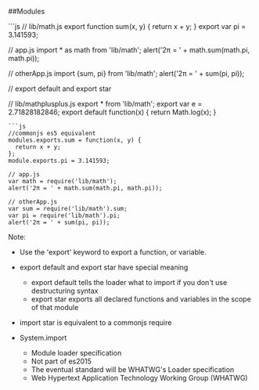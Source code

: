##Modules

<div class="split-container">
```js
// lib/math.js
export function sum(x, y) {
  return x + y;
}
export var pi = 3.141593;

// app.js
import * as math from 'lib/math';
alert('2π = ' + math.sum(math.pi, math.pi));

// otherApp.js
import {sum, pi} from 'lib/math';
alert('2π = ' + sum(pi, pi));

// export default and export star

// lib/mathplusplus.js
export * from 'lib/math';
export var e = 2.71828182846;
export default function(x) {
    return Math.log(x);
}
```
```js
//commonjs es5 equivalent
modules.exports.sum = function(x, y) {
  return x + y;
};
module.exports.pi = 3.141593;

// app.js
var math = require('lib/math');
alert('2π = ' + math.sum(math.pi, math.pi));

// otherApp.js
var sum = require('lib/math').sum;
var pi = require('lib/math').pi;
alert('2π = ' + sum(pi, pi));
```
Note:
- Use the 'export' keyword to export a function, or variable.

- export default and export star have special meaning
  - export default tells the loader what to import if you don't use destructuring syntax
  - export star exports all declared functions and variables in the scope of that module

- import star is equivalent to a commonjs require

- System.import
  - Module loader specification
  - Not part of es2015
  - The eventual standard will be WHATWG's Loader specification
  - Web Hypertext Application Technology Working Group (WHATWG)
